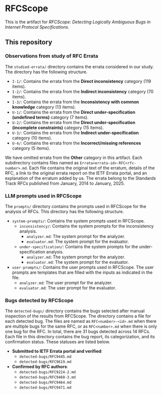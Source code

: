 # RFCScope

This is the artifact for _RFCScope: Detecting Logically Ambiguous Bugs in Internet Protocol Specifications_.

## This repository

### Observations from study of RFC Errata

The `studied-errata/` directory contains the errata considered in our study. The directory has the following structure.

- `I-1/`: Contains the errata from the **Direct inconsistency** category (119 items).
- `I-2/`: Contains the errata from the **Indirect inconsistency** category (70 items).
- `I-3/`: Contains the errata from the **Inconsistency with common knowledge** category (13 items).
- `U-1/`: Contains the errata from the **Direct under-specification (undefined terms)** category (7 items).
- `U-2/`: Contains the errata from the **Direct under-specification (incomplete constraints)** category (15 items).
- `U-3/`: Contains the errata from the **Indirect under-specification** category (10 items).
- `U-4/`: Contains the errata from the **Incorrect/missing references** category (5 items).

We have omitted errata from the **Other** category in this artifact. Each subdirectory contains files named as `Errata<errata-id>-RFC<rfc-number>.md`. Each file contains the original text of the erratum, details of the RFC, a link to the original errata report on the IETF Errata portal, and an explanation of the erratum added by us. The errata belong to the Standards Track RFCs published from January, 2014 to January, 2025.

### LLM prompts used in RFCScope

The `prompts/` directory contains the prompts used in RFCScope for the analysis of RFCs. This directory has the following structure.

- `system-prompts/`: Contains the system prompts used in RFCScope.
  - `inconsistency/`: Contains the system prompts for the inconsistency analysis.
    - `analyzer.md`: The system prompt for the analyzer.
    - `evaluator.md`: The system prompt for the evaluator.
  - `under-specification/`: Contains the system prompts for the under-specification analysis.
    - `analyzer.md`: The system prompt for the analyzer.
    - `evaluator.md`: The system prompt for the evaluator.
- `user-prompts/`: Contains the user prompts used in RFCScope. The user prompts are templates that are filled with the inputs as indicated in the file.
  - `analyzer.md`: The user prompt for the analyzer.
  - `evaluator.md`: The user prompt for the evaluator.

### Bugs detected by RFCScope

The `detected-bugs/` directory contains the bugs selected after manual inspection of the results from RFCScope. The directory contains a file for each detected bug. The files are named as `RFC<number>-<id>.md` when there are multiple bugs for the same RFC, or as `RFC<number>.md` when there is only one bug for the RFC. In total, there are 31 bugs detected across 14 RFCs. Each file in this directory contains the bug report, its categorization, and its confirmation status. These statuses are listed below.

- **Submitted to IETF Errata portal and verified**:
  - `detected-bugs/RFC9445.md`
  - `detected-bugs/RFC9619.md`
- **Confirmed by RFC authors**:
  - `detected-bugs/RFC9224-2.md`
  - `detected-bugs/RFC9460-3.md`
  - `detected-bugs/RFC9464.md`
  - `detected-bugs/RFC9471.md`
